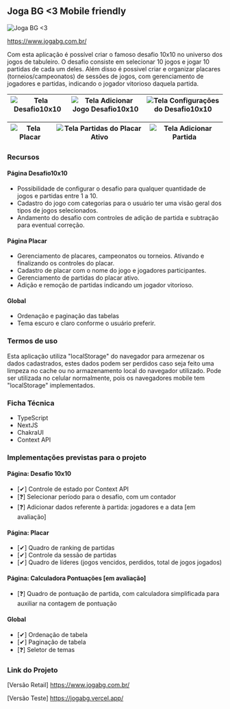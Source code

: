## Joga BG <3 Mobile friendly

![Joga BG <3](https://github.com/ericut/jogaboardgame/blob/main/.doc/imgs/00-logo.svg)

https://www.jogabg.com.br/

Com esta aplicação é possível criar o famoso desafio 10x10 no universo dos jogos de tabuleiro. O desafio consiste em selecionar 10 jogos e jogar 10 partidas de cada um deles.
Além disso é possivel criar e organizar placares (torneios/campeonatos) de sessões de jogos, com gerenciamento de jogadores e partidas, indicando o jogador vitorioso daquela partida.

| ![Tela Desafio10x10](https://github.com/ericut/jogaboardgame/blob/main/.doc/imgs/01-tela-inicial.png) | ![Tela Adicionar Jogo Desafio10x10](https://github.com/ericut/jogaboardgame/blob/main/.doc/imgs/02-tela-adicao.png) | ![Tela Configurações do Desafio10x10](https://github.com/ericut/jogaboardgame/blob/main/.doc/imgs/03-tela-configuracoes.png) |
| ----------------------------------------------------------------------------------------------------- | ------------------------------------------------------------------------------------------------------------------- | ---------------------------------------------------------------------------------------------------------------------------- |

| ![Tela Placar](https://github.com/ericut/jogaboardgame/blob/main/.doc/imgs/04-tela-placares.png) | ![Tela Partidas do Placar Ativo](https://github.com/ericut/jogaboardgame/blob/main/.doc/imgs/05-tela-partidas.png) | ![Tela Adicionar Partida](https://github.com/ericut/jogaboardgame/blob/main/.doc/imgs/06-tela-adicionarpartida.png) |
| ------------------------------------------------------------------------------------------------ | ------------------------------------------------------------------------------------------------------------------ | ------------------------------------------------------------------------------------------------------------------- |

### Recursos

#### Página Desafio10x10

- Possibilidade de configurar o desafio para qualquer quantidade de jogos e partidas entre 1 a 10.
- Cadastro do jogo com categorias para o usuário ter uma visão geral dos tipos de jogos selecionados.
- Andamento do desafio com controles de adição de partida e subtração para eventual correção.

#### Página Placar

- Gerenciamento de placares, campeonatos ou torneios. Ativando e finalizando os controles do placar.
- Cadastro de placar com o nome do jogo e jogadores participantes.
- Gerenciamento de partidas do placar ativo.
- Adição e remoção de partidas indicando um jogador vitorioso.

#### Global

- Ordenação e paginação das tabelas
- Tema escuro e claro conforme o usuário preferir.

### Termos de uso

Esta aplicação utiliza "localStorage" do navegador para armezenar os dados cadastrados, estes dados podem ser perdidos caso seja feito uma limpeza no cache ou no armazenamento local do navegador utilizado.
Pode ser utilizada no celular normalmente, pois os navegadores mobile tem "localStorage" implementados.

### Ficha Técnica

- TypeScript
- NextJS
- ChakraUI
- Context API

### Implementações previstas para o projeto

#### Página: Desafio 10x10

- [✔] Controle de estado por Context API
- [❓] Selecionar período para o desafio, com um contador
- [❓] Adicionar dados referente à partida: jogadores e a data [em avaliação]

#### Página: Placar

- [✔] Quadro de ranking de partidas
- [✔] Controle da sessão de partidas
- [✔] Quadro de líderes (jogos vencidos, perdidos, total de jogos jogados)

#### Página: Calculadora Pontuações [em avaliação]

- [❓] Quadro de pontuação de partida, com calculadora simplificada para auxiliar na contagem de pontuação

#### Global

- [✔] Ordenação de tabela
- [✔] Paginação de tabela
- [❓] Seletor de temas

### Link do Projeto

[Versão Retail] https://www.jogabg.com.br/

[Versão Teste] https://jogabg.vercel.app/
